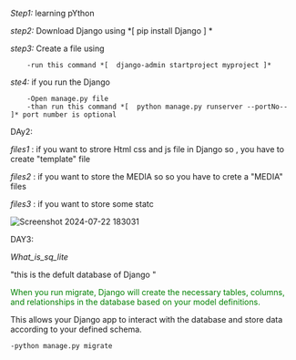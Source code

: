 *Step1:* learning pYthon

*step2:* Download Django using   *[  pip install Django  ] *

*step3:* Create a file using 

        -run this command *[  django-admin startproject myproject ]*

*ste4:* if you run the Django 

        -Open manage.py file
        -than run this command *[  python manage.py runserver --portNo--  ]* port number is optional

DAy2:

*files1* : if you want to strore Html css and js file in Django so , you have to create "template" file

*files2* : if you want to store the MEDIA so  so you have to crete a "MEDIA" files

*files3* : if you want to store some statc

![Screenshot 2024-07-22 183031](https://github.com/user-attachments/assets/0c9abf7e-eeb0-4cf1-90d3-72d100052ef0)

DAY3:

*What_is_sq_lite*

"this is the defult database of Django "

<p style="color:green"> When you run migrate, Django will create the necessary tables, columns, and relationships in the database based on your model definitions. </p> 

This allows your Django app to interact with the database and store data according to your defined schema.

    -python manage.py migrate







